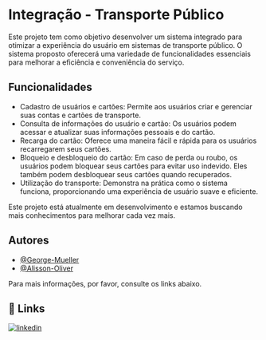 # Integração - Transporte Público
Este projeto tem como objetivo desenvolver um sistema integrado para otimizar a experiência do usuário em sistemas de transporte público. O sistema proposto oferecerá uma variedade de funcionalidades essenciais para melhorar a eficiência e conveniência do serviço.

## Funcionalidades

- Cadastro de usuários e cartões: Permite aos usuários criar e gerenciar suas contas e cartões de transporte.
- Consulta de informações do usuário e cartão: Os usuários podem acessar e atualizar suas informações pessoais e do cartão.
- Recarga do cartão: Oferece uma maneira fácil e rápida para os usuários recarregarem seus cartões.
- Bloqueio e desbloqueio do cartão: Em caso de perda ou roubo, os usuários podem bloquear seus cartões para evitar uso indevido. Eles também podem desbloquear seus cartões quando recuperados.
- Utilização do transporte: Demonstra na prática como o sistema funciona, proporcionando uma experiência de usuário suave e eficiente.

Este projeto está atualmente em desenvolvimento e estamos buscando mais conhecimentos para melhorar cada vez mais.

##  Autores
- [@George-Mueller](https://github.com/George-Mueller/)
- [@Alisson-Oliver](https://github.com/ali-olvs/)

  
Para mais informações, por favor, consulte os links abaixo.

## 🔗 Links
[![linkedin](https://img.shields.io/badge/linkedin-0A66C2?style=for-the-badge&logo=linkedin&logoColor=white)](https://www.linkedin.com/in/george-mueller-a91239225/)

